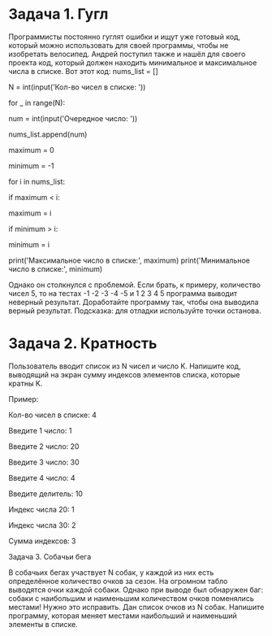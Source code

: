 # Задача 1. Гугл

Программисты постоянно гуглят ошибки и ищут уже готовый код, который можно
использовать для своей программы, чтобы не изобретать велосипед. Андрей поступил
также и нашёл для своего проекта код, который должен находить минимальное и
максимальное числа в списке. Вот этот код:
nums_list = []

N = int(input('Кол-во чисел в списке: '))

for _ in range(N):

 num = int(input('Очередное число: '))

 nums_list.append(num)

maximum = 0

minimum = -1

for i in nums_list:

 if maximum < i:

   maximum = i

 if minimum > i:

   minimum = i

print('Максимальное число в списке:', maximum)
print('Минимальное число в списке:', minimum)

Однако он столкнулся с проблемой. Если брать, к примеру, количество чисел 5, то на
тестах -1 -2 -3 -4 -5 и 1 2 3 4 5 программа выводит неверный результат.
Доработайте программу так, чтобы она выводила верный результат. Подсказка: для отладки
используйте точки останова.


# Задача 2. Кратность
Пользователь вводит список из N чисел и число K. Напишите код, выводящий на экран
сумму индексов элементов списка, которые кратны K.

Пример:

Кол-во чисел в списке: 4

Введите 1 число: 1

Введите 2 число: 20

Введите 3 число: 30

Введите 4 число: 4

Введите делитель: 10

Индекс числа 20: 1

Индекс числа 30: 2

Сумма индексов: 3

Задача 3. Собачьи бега

В собачьих бегах участвует N собак, у каждой из них есть определённое количество
очков за сезон. На огромном табло выводятся очки каждой собаки. Однако при выводе
был обнаружен баг: собаки с наибольшим и наименьшим количеством очков поменялись
местами! Нужно это исправить.
Дан список очков из N собак. Напишите программу, которая меняет местами наибольший и
наименьший элементы в списке.